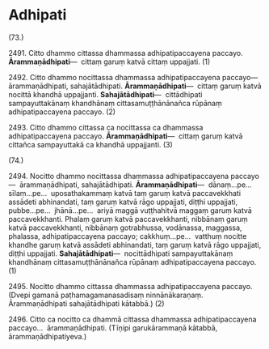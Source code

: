 

# Adhipati







(73.)

2491\. Citto dhammo cittassa dhammassa adhipatipaccayena paccayo. **Ārammaṇādhipati**—  cittaṃ garuṃ katvā cittaṃ uppajjati. (1)

2492\. Citto dhammo nocittassa dhammassa adhipatipaccayena paccayo—  ārammaṇādhipati, sahajātādhipati. **Ārammaṇādhipati**—  cittaṃ garuṃ katvā nocittā khandhā uppajjanti. **Sahajātādhipati**—  cittādhipati sampayuttakānaṃ khandhānaṃ cittasamuṭṭhānānañca rūpānaṃ adhipatipaccayena paccayo. (2)

2493\. Citto dhammo cittassa ca nocittassa ca dhammassa adhipatipaccayena paccayo. **Ārammaṇādhipati**—  cittaṃ garuṃ katvā cittañca sampayuttakā ca khandhā uppajjanti. (3)

(74.)

2494\. Nocitto dhammo nocittassa dhammassa adhipatipaccayena paccayo—  ārammaṇādhipati, sahajātādhipati. **Ārammaṇādhipati**—  dānaṃ…pe…  sīlaṃ…pe…  uposathakammaṃ katvā taṃ garuṃ katvā paccavekkhati assādeti abhinandati, taṃ garuṃ katvā rāgo uppajjati, diṭṭhi uppajjati, pubbe…pe…  jhānā…pe…  ariyā maggā vuṭṭhahitvā maggaṃ garuṃ katvā paccavekkhanti. Phalaṃ garuṃ katvā paccavekkhanti, nibbānaṃ garuṃ katvā paccavekkhanti, nibbānaṃ gotrabhussa, vodānassa, maggassa, phalassa, adhipatipaccayena paccayo; cakkhuṃ…pe…  vatthuṃ nocitte khandhe garuṃ katvā assādeti abhinandati, taṃ garuṃ katvā rāgo uppajjati, diṭṭhi uppajjati. **Sahajātādhipati**—  nocittādhipati sampayuttakānaṃ khandhānaṃ cittasamuṭṭhānānañca rūpānaṃ adhipatipaccayena paccayo. (1)

2495\. Nocitto dhammo cittassa dhammassa adhipatipaccayena paccayo. (Dvepi gamanā paṭhamagamanasadisaṃ ninnānākaraṇaṃ. Ārammaṇādhipati sahajātādhipati kātabbā.) (2)

2496\. Citto ca nocitto ca dhammā cittassa dhammassa adhipatipaccayena paccayo…  ārammaṇādhipati. (Tīṇipi garukārammaṇā kātabbā, ārammaṇādhipatiyeva.)



